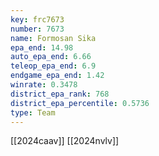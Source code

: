 ```yaml
---
key: frc7673
number: 7673
name: Formosan Sika
epa_end: 14.98
auto_epa_end: 6.66
teleop_epa_end: 6.9
endgame_epa_end: 1.42
winrate: 0.3478
district_epa_rank: 768
district_epa_percentile: 0.5736
type: Team
---
```

[[2024caav]]
[[2024nvlv]]
